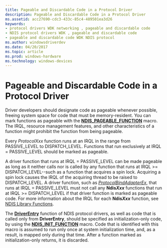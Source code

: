 ```yaml
---
title: Pageable and Discardable Code in a Protocol Driver
description: Pageable and Discardable Code in a Protocol Driver
ms.assetid: acc27690-cdc3-433c-85c4-489501ea3d26
keywords:
- protocol drivers WDK networking , pageable and discardable code
- NDIS protocol drivers WDK , pageable and discardable code
- pageable and discardable code WDK NDIS protocol
ms.author: windowsdriverdev
ms.date: 04/20/2017
ms.topic: article
ms.prod: windows-hardware
ms.technology: windows-devices
---
```


# Pageable and Discardable Code in a Protocol Driver





Driver developers should designate code as pageable whenever possible, freeing system space for code that must be memory-resident. You can mark functions as pageable with the [**NDIS\_PAGEABLE\_FUNCTION**](https://msdn.microsoft.com/library/windows/hardware/ff557121) macro. The IRQL, resource management features, and other characteristics of a function might prohibit the function from being pageable.

Every *ProtocolXxx* function runs at an IRQL in the range from PASSIVE\_LEVEL to DISPATCH\_LEVEL. Functions that run exclusively at IRQL = PASSIVE\_LEVEL should be marked as pageable.

A driver function that runs at IRQL = PASSIVE\_LEVEL can be made pageable as long as it neither calls nor is called by any function that runs at IRQL &gt;= DISPATCH\_LEVEL--such as a function that acquires a spin lock. Acquiring a spin lock causes the IRQL of the acquiring thread to be raised to DISPATCH\_LEVEL. A driver function, such as [*ProtocolBindAdapterEx*](https://msdn.microsoft.com/library/windows/hardware/ff570220), that runs at IRQL = PASSIVE\_LEVEL must not call any **Ndis*Xxx*** functions that run at IRQL &gt;= DISPATCH\_LEVEL if that driver function is marked as pageable code. For more information about the IRQL for each **Ndis*Xxx*** function, see [NDIS Library Functions](https://msdn.microsoft.com/library/windows/hardware/ff557039).

The [**DriverEntry**](https://msdn.microsoft.com/library/windows/hardware/ff544113) function of NDIS protocol drivers, as well as code that is called only from **DriverEntry**, should be specified as initialization-only code, by using the [**NDIS\_INIT\_FUNCTION**](https://msdn.microsoft.com/library/windows/hardware/ff557007) macro. Code that is identified with this macro is assumed to run only once at system initialization time, and, as a result, is mapped only during that time. After a function marked as initialization-only returns, it is discarded.

 

 





